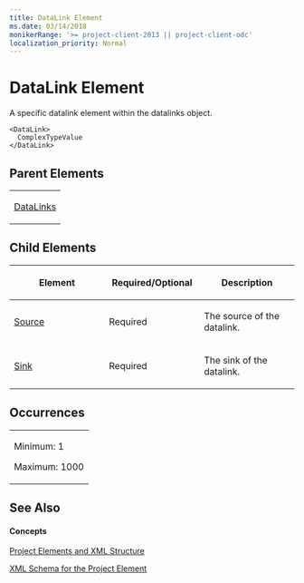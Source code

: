 ```yaml
---
title: DataLink Element
ms.date: 03/14/2018
monikerRange: '>= project-client-2013 || project-client-odc'
localization_priority: Normal
---
```


# DataLink Element


A specific datalink element within the datalinks object.



    <DataLink>
      ComplexTypeValue
    </DataLink>

## Parent Elements

<table>
<colgroup>
<col style="width: 100%" />
</colgroup>
<tbody>
<tr class="odd">
<td><p><a href="datalinks-element.md">DataLinks</a></p></td>
</tr>
</tbody>
</table>

## Child Elements

<table>
<colgroup>
<col style="width: 33%" />
<col style="width: 33%" />
<col style="width: 33%" />
</colgroup>
<thead>
<tr class="header">
<th><p>Element</p></th>
<th><p>Required/Optional</p></th>
<th><p>Description</p></th>
</tr>
</thead>
<tbody>
<tr class="odd">
<td><p><a href="source-element.md">Source</a></p></td>
<td><p>Required</p></td>
<td><p>The source of the datalink.</p></td>
</tr>
<tr class="even">
<td><p><a href="sink-element.md">Sink</a></p></td>
<td><p>Required</p></td>
<td><p>The sink of the datalink.</p></td>
</tr>
</tbody>
</table>

## Occurrences

<table>
<colgroup>
<col style="width: 100%" />
</colgroup>
<tbody>
<tr class="odd">
<td><p>Minimum: 1</p>
<p>Maximum: 1000</p></td>
</tr>
</tbody>
</table>

## See Also

#### Concepts

[Project Elements and XML Structure](project-elements-and-xml-structure.md)

[XML Schema for the Project Element](xml-schema-for-the-project-element.md)
